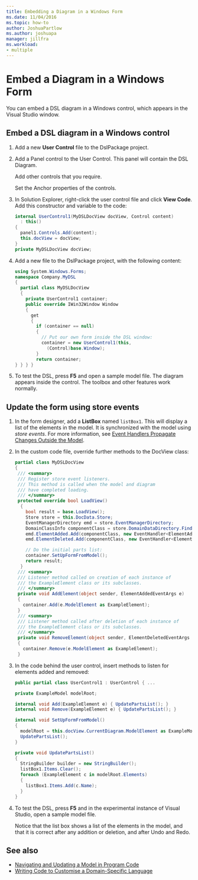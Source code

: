 ```yaml
---
title: Embedding a Diagram in a Windows Form
ms.date: 11/04/2016
ms.topic: how-to
author: JoshuaPartlow
ms.author: joshuapa
manager: jillfra
ms.workload:
- multiple
---
```

# Embed a Diagram in a Windows Form

You can embed a DSL diagram in a Windows control, which appears in the Visual Studio window.

## Embed a DSL diagram in a Windows control

1. Add a new **User Control** file to the DslPackage project.

2. Add a Panel control to the User Control. This panel will contain the DSL Diagram.

     Add other controls that you require.

     Set the Anchor properties of the controls.

3. In Solution Explorer, right-click the user control file and click **View Code**. Add this constructor and variable to the code:

    ```csharp
    internal UserControl1(MyDSLDocView docView, Control content)
      : this()
    {
      panel1.Controls.Add(content);
      this.docView = docView;
    }
    private MyDSLDocView docView;
    ```

4. Add a new file to the DslPackage project, with the following content:

    ```csharp
    using System.Windows.Forms;
    namespace Company.MyDSL
    {
      partial class MyDSLDocView
      {
        private UserControl1 container;
        public override IWin32Window Window
        {
          get
          {
            if (container == null)
            {
              // Put our own form inside the DSL window:
              container = new UserControl1(this,
                (Control)base.Window);
            }
            return container;
    } } } }
    ```

5. To test the DSL, press **F5** and open a sample model file. The diagram appears inside the control. The toolbox and other features work normally.

## Update the form using store events

1. In the form designer, add a **ListBox** named `listBox1`. This will display a list of the elements in the model. It is synchronized with the model using *store events*. For more information, see [Event Handlers Propagate Changes Outside the Model](../modeling/event-handlers-propagate-changes-outside-the-model.md).

2. In the custom code file, override further methods to the DocView class:

    ```csharp
    partial class MyDSLDocView
    {
     /// <summary>
     /// Register store event listeners.
     /// This method is called when the model and diagram
     /// have completed loading.
     /// </summary>
     protected override bool LoadView()
      {
        bool result = base.LoadView();
        Store store = this.DocData.Store;
        EventManagerDirectory emd = store.EventManagerDirectory;
        DomainClassInfo componentClass = store.DomainDataDirectory.FindDomainClass(typeof(ExampleElement));
        emd.ElementAdded.Add(componentClass, new EventHandler<ElementAddedEventArgs>(AddElement));
        emd.ElementDeleted.Add(componentClass, new EventHandler<ElementDeletedEventArgs>(RemoveElement));

        // Do the initial parts list:
        container.SetUpFormFromModel();
        return result;
      }
     /// <summary>
     /// Listener method called on creation of each instance of
     /// the ExampleElement class or its subclasses.
     /// </summary>
     private void AddElement(object sender, ElementAddedEventArgs e)
     {
       container.Add(e.ModelElement as ExampleElement);
     }
     /// <summary>
     /// Listener method called after deletion of each instance of
     /// the ExampleElement class or its subclasses.
     /// </summary>
     private void RemoveElement(object sender, ElementDeletedEventArgs e)
     {
       container.Remove(e.ModelElement as ExampleElement);
     }
    ```

3. In the code behind the user control, insert methods to listen for elements added and removed:

    ```csharp
    public partial class UserControl1 : UserControl { ...

    private ExampleModel modelRoot;

    internal void Add(ExampleElement e) { UpdatePartsList(); }
    internal void Remove(ExampleElement e) { UpdatePartsList(); }

    internal void SetUpFormFromModel()
    {
      modelRoot = this.docView.CurrentDiagram.ModelElement as ExampleModel;
      UpdatePartsList();
    }

    private void UpdatePartsList()
    {
      StringBuilder builder = new StringBuilder();
      listBox1.Items.Clear();
      foreach (ExampleElement c in modelRoot.Elements)
      {
        listBox1.Items.Add(c.Name);
      }
    }
    ```

4. To test the DSL, press **F5** and in the experimental instance of Visual Studio, open a sample model file.

     Notice that the list box shows a list of the elements in the model, and that it is correct after any addition or deletion, and after Undo and Redo.

## See also

- [Navigating and Updating a Model in Program Code](../modeling/navigating-and-updating-a-model-in-program-code.md)
- [Writing Code to Customise a Domain-Specific Language](../modeling/writing-code-to-customise-a-domain-specific-language.md)
